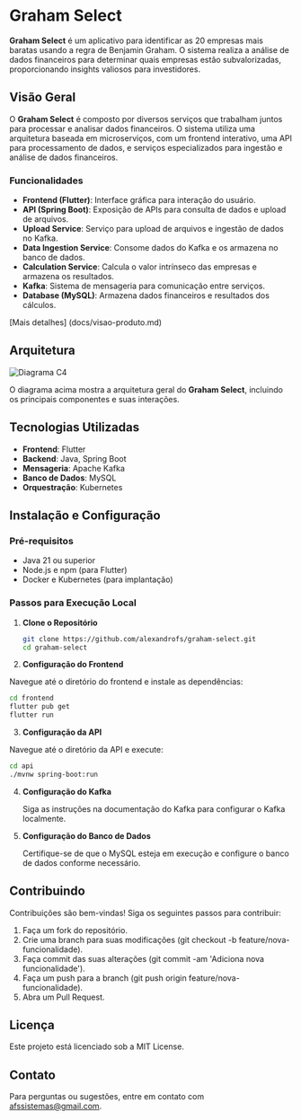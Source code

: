 # Graham Select

**Graham Select** é um aplicativo para identificar as 20 empresas mais baratas usando a regra de Benjamin Graham. O sistema realiza a análise de dados financeiros para determinar quais empresas estão subvalorizadas, proporcionando insights valiosos para investidores.

## Visão Geral

O **Graham Select** é composto por diversos serviços que trabalham juntos para processar e analisar dados financeiros. O sistema utiliza uma arquitetura baseada em microserviços, com um frontend interativo, uma API para processamento de dados, e serviços especializados para ingestão e análise de dados financeiros.

### Funcionalidades

- **Frontend (Flutter)**: Interface gráfica para interação do usuário.
- **API (Spring Boot)**: Exposição de APIs para consulta de dados e upload de arquivos.
- **Upload Service**: Serviço para upload de arquivos e ingestão de dados no Kafka.
- **Data Ingestion Service**: Consome dados do Kafka e os armazena no banco de dados.
- **Calculation Service**: Calcula o valor intrínseco das empresas e armazena os resultados.
- **Kafka**: Sistema de mensageria para comunicação entre serviços.
- **Database (MySQL)**: Armazena dados financeiros e resultados dos cálculos.

[Mais detalhes] (docs/visao-produto.md)

## Arquitetura

![Diagrama C4](caminho/para/seu/diagrama.png)

O diagrama acima mostra a arquitetura geral do **Graham Select**, incluindo os principais componentes e suas interações.

## Tecnologias Utilizadas

- **Frontend**: Flutter
- **Backend**: Java, Spring Boot
- **Mensageria**: Apache Kafka
- **Banco de Dados**: MySQL
- **Orquestração**: Kubernetes

## Instalação e Configuração

### Pré-requisitos

- Java 21 ou superior
- Node.js e npm (para Flutter)
- Docker e Kubernetes (para implantação)

### Passos para Execução Local

1. **Clone o Repositório**

   ```bash
   git clone https://github.com/alexandrofs/graham-select.git
   cd graham-select
   ```
2. **Configuração do Frontend**

Navegue até o diretório do frontend e instale as dependências:

   ```bash
   cd frontend
   flutter pub get
   flutter run
   ```
3. **Configuração da API**

Navegue até o diretório da API e execute:

   ```bash
   cd api
   ./mvnw spring-boot:run
   ```
4. **Configuração do Kafka**

   Siga as instruções na documentação do Kafka para configurar o Kafka localmente.

5. **Configuração do Banco de Dados**

   Certifique-se de que o MySQL esteja em execução e configure o banco de dados conforme necessário.

## Contribuindo

Contribuições são bem-vindas! Siga os seguintes passos para contribuir:

1. Faça um fork do repositório.
2. Crie uma branch para suas modificações (git checkout -b feature/nova-funcionalidade).
3. Faça commit das suas alterações (git commit -am 'Adiciona nova funcionalidade').
4. Faça um push para a branch (git push origin feature/nova-funcionalidade).
5. Abra um Pull Request.

## Licença

Este projeto está licenciado sob a MIT License.

## Contato

Para perguntas ou sugestões, entre em contato com afssistemas@gmail.com.
